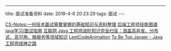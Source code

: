 ---
title: 面试准备资料
date: 2019-4-6 20:23:29
tags: 面试 
    ---

[CS-Notes:一份技术面试需要掌握的基础知识与资料整理](https://cyc2018.github.io/CS-Notes/#/)
[后端工程师技能图谱](https://github.com/xingshaocheng/architect-awesome)
[java学习/面试指南](https://github.com/Snailclimb/JavaGuide)
[互联网 Java 工程师进阶知识完全扫盲：涵盖高并发、分布式、高可用、微服务等领域知识](https://github.com/doocs/advanced-java)
[LeetCodeAnimation](https://github.com/MisterBooo/LeetCodeAnimation)
[To Be Top Javaer - Java工程师成神之路](https://github.com/hollischuang/toBeTopJavaer)

